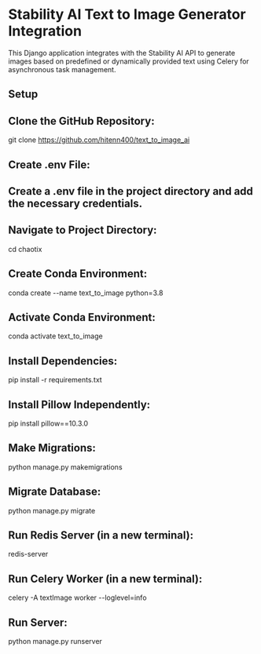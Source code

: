 # Stability AI Text to Image Generator Integration

This Django application integrates with the Stability AI API to generate images based on predefined or dynamically provided text using Celery for asynchronous task management.

## Setup

## Clone the GitHub Repository:
git clone https://github.com/hitenn400/text_to_image_ai

## Create .env File:

## Create a .env file in the project directory and add the necessary credentials.

## Navigate to Project Directory:
cd chaotix

## Create Conda Environment:
conda create --name text_to_image python=3.8

## Activate Conda Environment:
conda activate text_to_image

## Install Dependencies:
pip install -r requirements.txt

## Install Pillow Independently:
pip install pillow==10.3.0

## Make Migrations:
python manage.py makemigrations

## Migrate Database:
python manage.py migrate

## Run Redis Server (in a new terminal):
redis-server

## Run Celery Worker (in a new terminal):
celery -A textImage worker --loglevel=info

## Run Server:
python manage.py runserver
